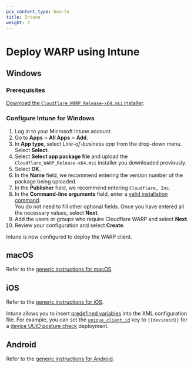 ```yaml
---
pcx_content_type: how-to
title: Intune
weight: 2
---
```


# Deploy WARP using Intune

## Windows

### Prerequisites

[Download the `Cloudflare_WARP_Release-x64.msi` installer](/cloudflare-one/connections/connect-devices/warp/download-warp/#windows).

### Configure Intune for Windows

1. Log in to your Microsoft Intune account.
2. Go to **Apps** > **All Apps** > **Add**.
3. In **App type**, select _Line-of-business app_ from the drop-down menu. Select **Select**.
4. Select **Select app package file** and upload the `Cloudflare_WARP_Release-x64.msi` installer you downloaded previously.
5. Select **OK**.
6. In the **Name** field, we recommend entering the version number of the package being uploaded.
7. In the **Publisher** field, we recommend entering `Cloudflare, Inc`.
8. In the **Command-line arguments** field, enter a [valid installation command](/cloudflare-one/connections/connect-devices/warp/deployment/mdm-deployment/#windows). \
   You do not need to fill other optional fields. Once you have entered all the necessary values, select **Next**.
9. Add the users or groups who require Cloudflare WARP and select **Next**.
10. Review your configuration and select **Create**.

Intune is now configured to deploy the WARP client.

## macOS

Refer to the [generic instructions for macOS](/cloudflare-one/connections/connect-devices/warp/deployment/mdm-deployment/#macos).

## iOS

Refer to the [generic instructions for iOS](/cloudflare-one/connections/connect-devices/warp/deployment/mdm-deployment/#ios).

Intune allows you to insert [predefined variables](https://learn.microsoft.com/en-us/mem/intune/apps/app-configuration-policies-use-ios#tokens-used-in-the-property-list) into the XML configuration file. For example, you can set the [`unique_client_id`](/cloudflare-one/connections/connect-devices/warp/deployment/mdm-deployment/parameters/#unique_client_id) key to `{{deviceid}}` for a [device UUID posture check](/cloudflare-one/identity/devices/warp-client-checks/device-uuid/) deployment.

## Android

Refer to the [generic instructions for Android](/cloudflare-one/connections/connect-devices/warp/deployment/mdm-deployment/#android).
